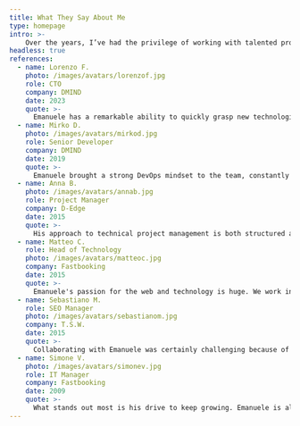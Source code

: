 ```yaml
---
title: What They Say About Me
type: homepage
intro: >-
    Over the years, I’ve had the privilege of working with talented professionals across different teams and projects. Here are some words shared by former colleagues about our time working together.
headless: true
references:
  - name: Lorenzo F.
    photo: /images/avatars/lorenzof.jpg
    role: CTO
    company: DMIND
    date: 2023
    quote: >-
      Emanuele has a remarkable ability to quickly grasp new technologies and apply them effectively. He often became the go-to person for navigating complex technical challenges.
  - name: Mirko D.
    photo: /images/avatars/mirkod.jpg
    role: Senior Developer
    company: DMIND
    date: 2019
    quote: >-
      Emanuele brought a strong DevOps mindset to the team, constantly looking for ways to automate processes and improve efficiency across the board
  - name: Anna B.
    photo: /images/avatars/annab.jpg
    role: Project Manager
    company: D-Edge
    date: 2015
    quote: >-
      His approach to technical project management is both structured and adaptive. Emanuele consistently delivered results while keeping the team aligned and informed.
  - name: Matteo C.
    role: Head of Technology
    photo: /images/avatars/matteoc.jpg
    company: Fastbooking
    date: 2015
    quote: >-
      Emanuele's passion for the web and technology is huge. We work in the same team and we often collaborate to find solutions and optimize our tools. He's an experienced web developer and project manager and his approach is focused on code quality and reuse.
  - name: Sebastiano M.
    role: SEO Manager
    photo: /images/avatars/sebastianom.jpg
    company: T.S.W.
    date: 2015
    quote: >-
      Collaborating with Emanuele was certainly challenging because of his natural inclination to make the web a better place. He's a complete web developer: his knowledge is not limited to standard web components like HTML, CSS and JS. He was sa really good collegue to work with.
  - name: Simone V.
    photo: /images/avatars/simonev.jpg
    role: IT Manager
    company: Fastbooking
    date: 2009
    quote: >-
      What stands out most is his drive to keep growing. Emanuele is always exploring new tools, refining his skills, and pushing for better solutions.
---
```

